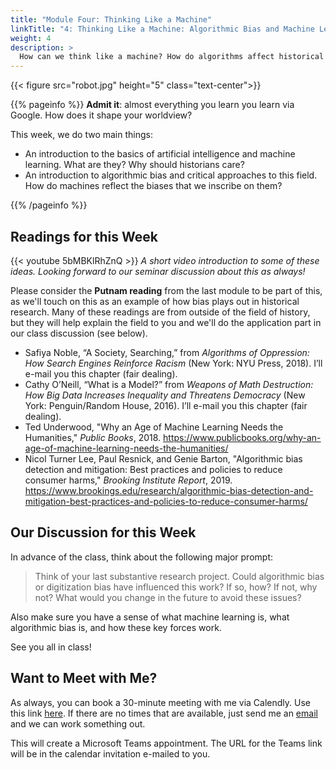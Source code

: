 ```yaml
---
title: "Module Four: Thinking Like a Machine"
linkTitle: "4: Thinking Like a Machine: Algorithmic Bias and Machine Learning"
weight: 4
description: >
  How can we think like a machine? How do algorithms affect historical research?
---
```


{{< figure src="robot.jpg" height="5" class="text-center">}}

{{% pageinfo %}}
**Admit it**: almost everything you learn you learn via Google. How does it shape your worldview?

This week, we do two main things:

* An introduction to the basics of artificial intelligence and machine learning. What are they? Why should historians care?
* An introduction to algorithmic bias and critical approaches to this field. How do machines reflect the biases that we inscribe on them?

{{% /pageinfo %}}

## Readings for this Week

{{< youtube 5bMBKlRhZnQ >}}
_A short video introduction to some of these ideas. Looking forward to our seminar discussion about this as always!_

Please consider the **Putnam reading** from the last module to be part of this, as we'll touch on this as an example of how bias plays out in historical research. Many of these readings are from outside of the field of history, but they will help explain the field to you and we'll do the application part in our class discussion (see below).

* Safiya Noble, “A Society, Searching,” from _Algorithms of Oppression: How Search Engines Reinforce Racism_ (New York: NYU Press, 2018). I’ll e-mail you this chapter (fair dealing).
* Cathy O’Neill, “What is a Model?” from _Weapons of Math Destruction: How Big Data Increases Inequality and Threatens Democracy_ (New York: Penguin/Random House, 2016). I’ll e-mail you this chapter (fair dealing).
* Ted Underwood, "Why an Age of Machine Learning Needs the Humanities," _Public Books_, 2018. <https://www.publicbooks.org/why-an-age-of-machine-learning-needs-the-humanities/>
* Nicol Turner Lee, Paul Resnick, and Genie Barton, "Algorithmic bias detection and mitigation: Best practices and policies to reduce consumer harms," _Brooking Institute Report_, 2019. <https://www.brookings.edu/research/algorithmic-bias-detection-and-mitigation-best-practices-and-policies-to-reduce-consumer-harms/>

## Our Discussion for this Week

In advance of the class, think about the following major prompt:

>Think of your last substantive research project. Could algorithmic bias or digitization bias have influenced this work? If so, how? If not, why not? What would you change in the future to avoid these issues?

Also make sure you have a sense of what machine learning is, what algorithmic bias is, and how these key forces work. 

See you all in class!

## Want to Meet with Me?

As always, you can book a 30-minute meeting with me via Calendly. Use this link [here](https://calendly.com/i2millig/30min). If there are no times that are available, just send me an [email](mailto:i2millig@uwaterloo.ca) and we can work something out. 

This will create a Microsoft Teams appointment. The URL for the Teams link will be in the calendar invitation e-mailed to you.
